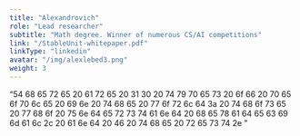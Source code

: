 ```yaml
---
title: "Alexandrovich"
role: "Lead researcher"
subtitle: "Math degree. Winner of numerous CS/AI competitions"
link: "/StableUnit-whitepaper.pdf"
linkType: "linkedin"
avatar: "/img/alexlebed3.png"
weight: 3
---
```


“54 68 65 72 65 20 61 72 65 20 31 30 20 74 79 70 65 73 20 6f 66 20 70 65 6f 70 6c 65 20 69 6e 20 74 68 65 20 77 6f 72 6c 64 3a 20 74 68 6f 73 65 20 77 68 6f 20 75 6e 64 65 72 73 74 61 6e 64 20 68 65 78 61 64 65 63 69 6d 61 6c 2c 20 61 6e 64 20 46 20 74 68 65 20 72 65 73 74 2e ”
